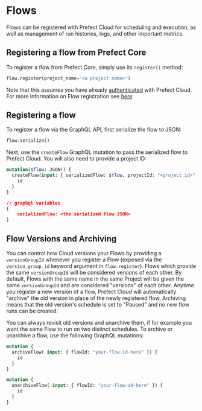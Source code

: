 # Flows

Flows can be registered with Prefect Cloud for scheduling and execution, as well as management of run histories, logs, and other important metrics.

## Registering a flow from Prefect Core

To register a flow from Prefect Core, simply use its `register()` method:

```python
flow.register(project_name="<a project name>")
```

Note that this assumes you have already [authenticated](auth.md) with Prefect Cloud.  For more information on Flow registration see [here](../flow-register.html).

## Registering a flow <Badge text="GQL"/>

To register a flow via the GraphQL API, first serialize the flow to JSON:

```python
flow.serialize()
```

Next, use the `createFlow` GraphQL mutation to pass the serialized flow to Prefect Cloud. You will also need to provide a project ID:

```graphql
mutation($flow: JSON!) {
  createFlow(input: { serializedFlow: $flow, projectId: "<project id>" }) {
    id
  }
}
```

```json
// graphql variables
{
    serializedFlow: <the serialized flow JSON>
}
```

## Flow Versions and Archiving <Badge text="GQL"/>

You can control how Cloud versions your Flows by providing a `versionGroupId` whenever you register a Flow (exposed via the `version_group_id` keyword argument in `flow.register`).  Flows which provide the same `versionGroupId` will be considered versions of each other. By default, Flows with the same name in the same Project will be given the same `versionGroupId` and are considered "versions" of each other.  Anytime you register a new version of a flow, Prefect Cloud will automatically "archive" the old version in place of the newly registered flow.  Archiving means that the old version's schedule is set to "Paused" and no new flow runs can be created.

You can always revisit old versions and unarchive them, if for example you want the same Flow to run on two distinct schedules.  To archive or unarchive a flow, use the following GraphQL mutations:

```graphql
mutation {
  archiveFlow( input: { flowId: "your-flow-id-here" }) {
    id
  }
}
```

```graphql
mutation {
  unarchiveFlow( input: { flowId: "your-flow-id-here" }) {
    id
  }
}
```
